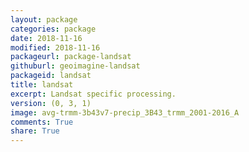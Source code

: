 ```yaml
---
layout: package
categories: package
date: 2018-11-16
modified: 2018-11-16
packageurl: package-landsat
githuburl: geoimagine-landsat
packageid: landsat
title: landsat
excerpt: Landsat specific processing.
version: (0, 3, 1)
image: avg-trmm-3b43v7-precip_3B43_trmm_2001-2016_A
comments: True
share: True
---
```

